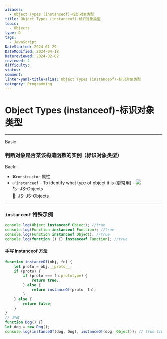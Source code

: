 ```yaml
---
aliases:
  - Object Types (instanceof)-标识对象类型
title: Object Types (instanceof)-标识对象类型
topic:
  - Objects
type: D
tags:
  - JavaScript
DateStarted: 2024-01-29
DateModified: 2024-04-18
Datereviewed: 2024-02-02
reviewed: 2
difficulty: 
status: 
comment: 
linter-yaml-title-alias: Object Types (instanceof)-标识对象类型
category: Programming
---
```


# Object Types (instanceof)-标识对象类型

---

Basic

### 判断对象是否某该构造函数的实例（标识对象类型）

Back:

- ❌`constructor` 属性
- ✅`instanceof` - To identify what type of object it is (更常用) - ![](https://cdn.jsdelivr.net/gh/jenniferwonder/bimg/programming/C04VariablesScopeMemory-6-x62-y394.png)  
🏷️: JS-Objects  
📌: JS::JS-Objects
<!--ID: 1706844449149-->

---

### `instanceof` 特殊示例

```javascript
console.log(Object instanceof Object); //true
console.log(Function instanceof Function); //true
console.log(Function instanceof Object); //true
console.log(function () {} instanceof Function); //true
```

#### 手写 instanceof 方法

```javascript
function instanceOf(obj, fn) {
	let proto = obj.__proto__;
	if (proto) {
		if (proto === fn.prototype) {
			return true;
		} else {
			return instanceOf(proto, fn);
		}
	} else {
		return false;
	}
}
// 测试
function Dog() {}
let dog = new Dog();
console.log(instanceOf(dog, Dog), instanceOf(dog, Object)); // true true
```

